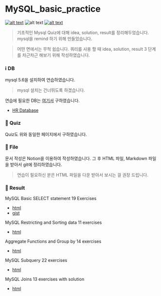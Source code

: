 # MySQL_basic_practice
[![alt text](https://img.shields.io/badge/mysql-5.6-green.svg)](https://dev.mysql.com/doc/relnotes/mysql/5.6/en/)
![alt text](https://img.shields.io/badge/result-idea%26query__solution-blue.svg)
[![alt text](https://img.shields.io/badge/data-web-red.svg)](https://www.w3resource.com/mysql-exercises/)

> 기초적인 Mysql Quiz에 대해 idea, solution, result를 정리해두었습니다. mysql을 remind 하기 위해 만들었습니다.

> 어떤 면에서는 무척 쉽습니다. 쿼리를 사용 할 때 idea, solution, result 3 단계를 차근차근 해보기 위해 작성하였습니다.


### :information_source: DB

mysql 5.6을 설치하여 연습하였습니다.
> mysql 설치는 건너뛰도록 하겠습니다.

연습에 필요한 DB는 [여기서](https://www.w3resource.com/mysql-exercises//) 구하였습니다.
- [HR Database](https://www.w3resource.com/mysql-exercises//db.sql)

### :bookmark: Quiz

Quiz도 위와 동일한 페이지에서 구하였습니다.

### 💾 File

문서 작성은 Notion을 이용하여 작성하였습니다. 그 후 HTML 파일, Markdown 파일을 받아서 git에 정리하였습니다.
> 연습이 필요하신 분은 HTML 파일을 다운 받아서 보시는 걸 권장 드립니다.

### :book: Result

MySQL Basic SELECT statement 19 Exercises
- [html](https://github.com/timetobye/MySQL_basic_practice/tree/master/MySQL%20Basic%20SELECT%20statement%2019%20Exercises)
- [gist](https://gist.github.com/timetobye/e7e8fe3b0b298cc82a8ec456c8b84dec)


MySQL Restricting and Sorting data 11 exercises
- [html](https://github.com/timetobye/MySQL_basic_practice/tree/master/MySQL%20Restricting%20and%20Sorting%20data%20%5B11%20exercises%5D)

Aggregate Functions and Group by 14 exercises
- [html](https://github.com/timetobye/MySQL_basic_practice/tree/master/Aggregate%20Functions%20and%20Group%20by%20%5B14%20exercises%5D)

MySQL Subquery 22 exercises
- [html](https://github.com/timetobye/MySQL_basic_practice/tree/master/MySQL%20Subquery%20%5B22%20exercises%20with%20solution%5D)

MySQL Joins 13 exercises with solution
- [html](https://github.com/timetobye/MySQL_basic_practice/tree/master/MySQL%20Joins%20%5B13%20exercises%20with%20solution%5D)

